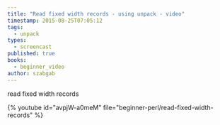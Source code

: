 ```yaml
---
title: "Read fixed width records - using unpack - video"
timestamp: 2015-08-25T07:05:12
tags:
  - unpack
types:
  - screencast
published: true
books:
  - beginner_video
author: szabgab
---
```



read fixed width records


{% youtube id="avpjW-a0meM" file="beginner-perl/read-fixed-width-records" %}
